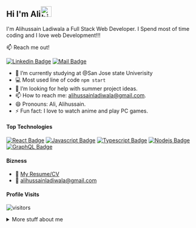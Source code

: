 ## Hi I'm Ali<img src="https://user-images.githubusercontent.com/1303154/88677602-1635ba80-d120-11ea-84d8-d263ba5fc3c0.gif" width="28px" alt="hi">

I'm Alihussain Ladiwala a Full Stack Web Developer. I Spend most of time coding and I love web Development!!!

:mailbox: Reach me out!

[![Linkedin Badge](https://img.shields.io/badge/-Alihussain-0e76a8?style=flat&labelColor=0e76a8&logo=linkedin&logoColor=white)](https://www.linkedin.com/in/alihussain-ladiwala) [![Mail Badge](https://img.shields.io/badge/-Alihussain-c0392b?style=flat&labelColor=c0392b&logo=gmail&logoColor=white)](mailto:alihussainladiwala@gmail.com)

<!-- TODO: Add last video link -->

- 🔭 I’m currently studying at @San Jose state Univerisity
- :computer: Most used line of code `npm start`
- 🤔 I’m looking for help with summer project ideas.
- 📫 How to reach me: alihussainladiwala@gmail.com.
- 😄 Pronouns: Ali, Alihussain.
- ⚡ Fun fact: I love to watch anime and play PC games.

#### Top Technologies

<!-- TODO: Make technologies links takes you to repositories -->

[![React Badge](https://img.shields.io/badge/-React-61DBFB?style=for-the-badge&labelColor=black&logo=react&logoColor=61DBFB)](#) [![Javascript Badge](https://img.shields.io/badge/-Javascript-F0DB4F?style=for-the-badge&labelColor=black&logo=javascript&logoColor=F0DB4F)](#) [![Typescript Badge](https://img.shields.io/badge/-Typescript-007acc?style=for-the-badge&labelColor=black&logo=typescript&logoColor=007acc)](#) [![Nodejs Badge](https://img.shields.io/badge/-Nodejs-3C873A?style=for-the-badge&labelColor=black&logo=node.js&logoColor=3C873A)](#) [![GraphQL Badge](https://img.shields.io/badge/-GraphQl-e535ab?style=for-the-badge&labelColor=black&logo=node.js&logoColor=e535ab)](#)


#### Bizness
- :paperclip: [My Resume/CV](https://gist.github.com/Alihussainladiwala/8e3320bb58dba39c19a7ef99687c344b)
- :email: alihussainladiwala@gmail.com


#### Profile Visits 

![visitors](https://visitor-badge.glitch.me/badge?page_id=Alihussainladiwala.Alihussainladiwala)

<details>
<summary>
  More stuff about me
</summary>

<br >

I enjoy coding and sharing my knowledge about coding with my peers. I love experimenting with new technologies/frameworks and am currently working on competitive coding skills.

#### Coding Stats

<!--START_SECTION:waka-->
```text
JavaScript   8 hrs 40 mins   ███████████████████████░░   91.37 % 
CSS          48 mins         ██░░░░░░░░░░░░░░░░░░░░░░░   08.53 % 
```
<!--END_SECTION:waka-->

#### Github Stats

![Ipenywis's github stats](https://github-readme-stats.vercel.app/api?username=Alihussainladiwala&count_private=true&theme=tokyonight)

</details>
